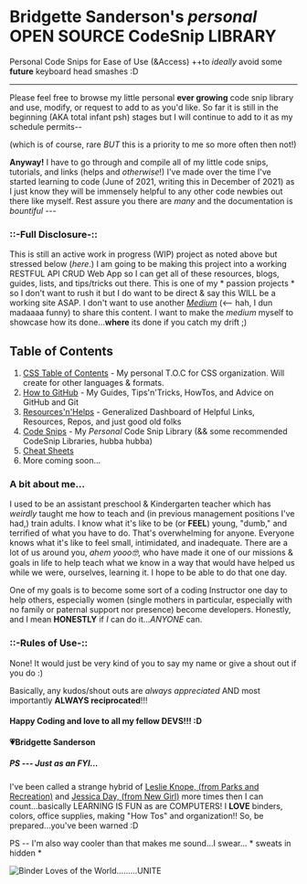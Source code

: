 # Bridgette Sanderson's *personal* **OPEN SOURCE CodeSnip LIBRARY** 

Personal Code Snips for Ease of Use (&Access) ++to *ideally* avoid some **future** keyboard head smashes :D

-------------------------------------------------------------------------------------------------------------------------------------------
Please feel free to browse my little personal **ever growing** code snip library and use, modify, or request to add to as you'd like. So far it is still in the beginning (AKA total infant psh) stages but I will continue to add to it as my schedule permits-- 

(which is of course, rare *BUT* this is a priority to me so more often then not!) 

**Anyway!** I have to go through and compile all of my little code snips, tutorials, and links (helps and *otherwise*!) I've made over the time I've started learning to code (June of 2021, writing this in December of 2021) as I just know they will be immensely helpful to any other code newbies out there like myself. Rest assure you there are *many* and the documentation is *bountiful* --- 

### ::-Full Disclosure-::
This is still an active work in progress (WIP) project as noted above but stressed below (*here*.) I am going to be making this project into a working RESTFUL API CRUD Web App so I can get all of these resources, blogs, guides, lists, and tips/tricks out there. This is one of my * passion projects * so I don't want to rush it but I do want to be direct & say this WILL be a working site ASAP. I don't want to use another *[Medium](https://medium.com/)* (<-- hah, I dun madaaaa funny) to share this content. I want to make the *medium* myself to showcase how its done...**where** its done if you catch my drift ;) 


## Table of Contents 
1. [CSS Table of Contents](/css-table-of-contents) - My personal T.O.C for CSS organization. Will create for other languages & formats.
2. [How to GitHub](/how-to-github) - My Guides, Tips'n'Tricks, HowTos, and Advice on GitHub and Git
3. [Resources'n'Helps](/resources-n-helps) - Generalized Dashboard of Helpful Links, Resources, Repos, and just good old folks
4. [Code Snips](/code-snips) - My *Personal* Code Snip Library (&& some recommended CodeSnip Libraries, hubba hubba)
5. [Cheat Sheets](/cheatsheets-shh)
6. []()
More coming soon...

### A bit about me...
I used to be an assistant preschool & Kindergarten teacher which has *weirdly* taught me how to teach and (in previous management positions I've had,) train adults. I know what it's like to be (or **FEEL**) young, "dumb," and terrified of what you have to do. That's overwhelming for anyone. Everyone knows what it's like to feel small, intimidated, and inadequate. There are a lot of us around you, *ahem yooo🤓*, who have made it one of our missions & goals in life to help teach what we know in a way that would have helped us while we were, ourselves, learning it. I hope to be able to do that one day. 

One of my goals is to become some sort of a coding Instructor one day to help others, especially women (single mothers in particular, especially with no family or paternal support nor presence) become developers. Honestly, and I mean **HONESTLY** if *I* can do it...*ANYONE* can.






### ::-Rules of Use-::
None! It would just be very kind of you to say my name or give a shout out if you do :) 

Basically, any kudos/shout outs are *always appreciated* AND most importantly **ALWAYS reciprocated**!!! 



#### Happy Coding and love to all my fellow DEVS!!! :D
        
#### 💗Bridgette Sanderson





##### PS --- Just as an FYI...
I've been called a strange hybrid of [Leslie Knope, (from Parks and Recreation)](https://en.wikipedia.org/wiki/Leslie_Knope) and [Jessica Day, (from New Girl)](https://en.wikipedia.org/wiki/Jessica_Day_(New_Girl)) more times then I can count...basically LEARNING IS FUN as are COMPUTERS! I **LOVE** binders, colors, office supplies, making "How Tos" and organization!! So, be prepared...you've been warned :D 

PS -- I'm also way cooler than that makes me sound...I swear... * sweats in hidden * 

![Binder Loves of the World.........UNITE](https://user-images.githubusercontent.com/87204074/145253916-4c582d29-ee1c-41a0-9fdc-d96caaf58751.gif)
